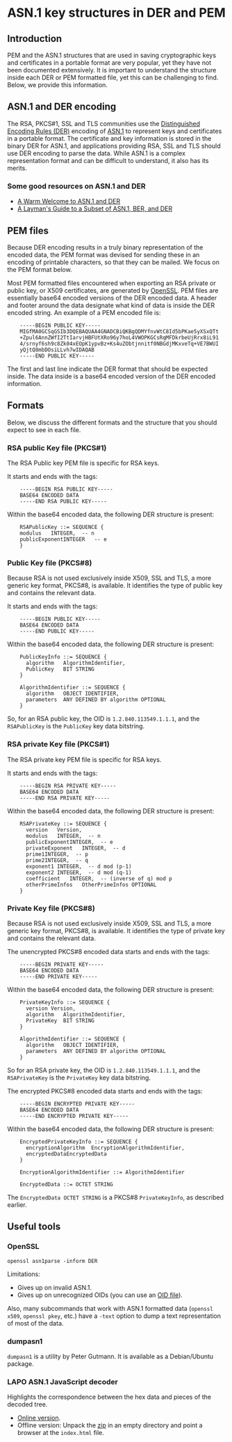 # ASN.1 key structures in DER and PEM

## Introduction
PEM and the ASN.1 structures that are used in saving cryptographic keys and certificates in a portable format are very popular, yet they have not been documented extensively. It is important to understand the structure inside each DER or PEM formatted file, yet this can be challenging to find.  Below, we provide this information.


## ASN.1 and DER encoding
The RSA, PKCS#1, SSL and TLS communities use the [Distinguished Encoding Rules (DER)](http://en.wikipedia.org/wiki/Distinguished_Encoding_Rules) encoding of [ASN.1](http://en.wikipedia.org/wiki/ASN.1) to represent keys and certificates in a portable format. The certificate and key information is stored in the binary DER for ASN.1, and applications providing RSA, SSL and TLS should use DER encoding to parse the data. While ASN.1 is a complex representation format and can be difficult to understand, it also has its merits.

### Some good resources on ASN.1 and DER

* [A Warm Welcome to ASN.1 and DER](https://letsencrypt.org/docs/a-warm-welcome-to-asn1-and-der/)
* [A Layman's Guide to a Subset of ASN.1, BER, and DER](http://luca.ntop.org/Teaching/Appunti/asn1.html)

## PEM files
Because DER encoding results in a truly binary representation of the encoded data, the PEM format was devised for sending these in an encoding of printable characters, so that they can be mailed. We focus on the PEM format below.

Most PEM formatted files encountered when exporting an RSA private or public key, or X509 certificates, are generated by [OpenSSL](http://www.openssl.org/).  PEM files are essentially base64 encoded versions of the DER encoded data. A header and footer around the data designate what kind of data is inside the DER encoded string. An example of a PEM encoded file is:

```
    -----BEGIN PUBLIC KEY-----
    MIGfMA0GCSqGSIb3DQEBAQUAA4GNADCBiQKBgQDMYfnvWtC8Id5bPKae5yXSxQTt
    +Zpul6AnnZWfI2TtIarvjHBFUtXRo96y7hoL4VWOPKGCsRqMFDkrbeUjRrx8iL91
    4/srnyf6sh9c8Zk04xEOpK1ypvBz+Ks4uZObtjnnitf0NBGdjMKxveTq+VE7BWUI
    yQjtQ8mbDOsiLLvh7wIDAQAB
    -----END PUBLIC KEY-----
```

The first and last line indicate the DER format that should be expected inside. The data inside is a base64 encoded version of the DER encoded information.

## Formats
Below, we discuss the different formats and the structure that you should expect to see in each file.

### RSA public Key file (PKCS#1)
The RSA Public key PEM file is specific for RSA keys.

It starts and ends with the tags:

```
    -----BEGIN RSA PUBLIC KEY-----
    BASE64 ENCODED DATA
    -----END RSA PUBLIC KEY-----
```

Within the base64 encoded data, the following DER structure is present:

```
    RSAPublicKey ::= SEQUENCE {
    modulus   INTEGER,  -- n
    publicExponentINTEGER   -- e
    }
```

### Public Key file (PKCS#8)
Because RSA is not used exclusively inside X509, SSL and TLS, a more generic key format, PKCS#8, is available. It identifies the type of public key and contains the relevant data.

It starts and ends with the tags:

```
    -----BEGIN PUBLIC KEY-----
    BASE64 ENCODED DATA
    -----END PUBLIC KEY-----
```

Within the base64 encoded data, the following DER structure is present:

```
    PublicKeyInfo ::= SEQUENCE {
      algorithm   AlgorithmIdentifier,
      PublicKey   BIT STRING
    }
    
    AlgorithmIdentifier ::= SEQUENCE {
      algorithm   OBJECT IDENTIFIER,
      parameters  ANY DEFINED BY algorithm OPTIONAL
    }
```

So, for an RSA public key, the OID is `1.2.840.113549.1.1.1`, and the `RSAPublicKey` is the `PublicKey` key data bitstring.

### RSA private Key file (PKCS#1)
The RSA private key PEM file is specific for RSA keys.

It starts and ends with the tags:

```
    -----BEGIN RSA PRIVATE KEY-----
    BASE64 ENCODED DATA
    -----END RSA PRIVATE KEY-----
```

Within the base64 encoded data, the following DER structure is present:

```
    RSAPrivateKey ::= SEQUENCE {
      version   Version,
      modulus   INTEGER,  -- n
      publicExponentINTEGER,  -- e
      privateExponent   INTEGER,  -- d
      prime1INTEGER,  -- p
      prime2INTEGER,  -- q
      exponent1 INTEGER,  -- d mod (p-1)
      exponent2 INTEGER,  -- d mod (q-1)
      coefficient   INTEGER,  -- (inverse of q) mod p
      otherPrimeInfos   OtherPrimeInfos OPTIONAL
    }
```

### Private Key file (PKCS#8)
Because RSA is not used exclusively inside X509, SSL and TLS, a more generic key format, PKCS#8, is available. It identifies the type of private key and contains the relevant data.

The unencrypted PKCS#8 encoded data starts and ends with the tags:

```
    -----BEGIN PRIVATE KEY-----
    BASE64 ENCODED DATA
    -----END PRIVATE KEY-----
```

Within the base64 encoded data, the following DER structure is present:

```
    PrivateKeyInfo ::= SEQUENCE {
      version Version,
      algorithm   AlgorithmIdentifier,
      PrivateKey  BIT STRING
    }
    
    AlgorithmIdentifier ::= SEQUENCE {
      algorithm   OBJECT IDENTIFIER,
      parameters  ANY DEFINED BY algorithm OPTIONAL
    }
```

So for an RSA private key, the OID is `1.2.840.113549.1.1.1`, and the `RSAPrivateKey` is the `PrivateKey` key data bitstring.

The encrypted PKCS#8 encoded data starts and ends with the tags:

```
    -----BEGIN ENCRYPTED PRIVATE KEY-----
    BASE64 ENCODED DATA
    -----END ENCRYPTED PRIVATE KEY-----
```

Within the base64 encoded data, the following DER structure is present:

```
    EncryptedPrivateKeyInfo ::= SEQUENCE {
      encryptionAlgorithm  EncryptionAlgorithmIdentifier,
      encryptedDataEncryptedData
    }
    
    EncryptionAlgorithmIdentifier ::= AlgorithmIdentifier
    
    EncryptedData ::= OCTET STRING
```

The `EncryptedData OCTET STRING` is a PKCS#8 `PrivateKeyInfo`, as described earlier.

## Useful tools

### OpenSSL

```
openssl asn1parse -inform DER
```

Limitations:

* Gives up on invalid ASN.1.
* Gives up on unrecognized OIDs (you can use an [OID file](https://manned.org/asn1parse.1ssl#head5)).

Also, many subcommands that work with ASN.1 formatted data (`openssl x509`, `openssl pkey`, etc.) have a `-text` option to dump a text representation of most of the data.

### dumpasn1

`dumpasn1` is a utility by Peter Gutmann. It is available as a Debian/Ubuntu package.

### LAPO ASN.1 JavaScript decoder

Highlights the correspondence between the hex data and pieces of the decoded tree.

* [Online version](https://lapo.it/asn1js/).
* Offline version: Unpack the [zip](http://lapo.it/asn1js/asn1js.zip) in an empty directory and point a browser at the `index.html` file.
